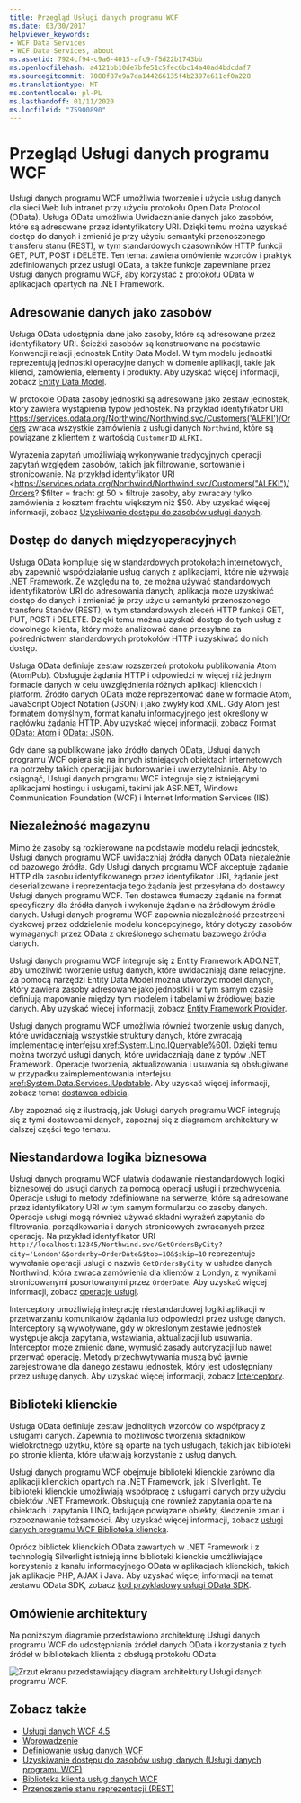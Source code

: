 ```yaml
---
title: Przegląd Usługi danych programu WCF
ms.date: 03/30/2017
helpviewer_keywords:
- WCF Data Services
- WCF Data Services, about
ms.assetid: 7924cf94-c9a6-4015-afc9-f5d22b1743bb
ms.openlocfilehash: a4121bb10de7bfe51c5fec6bc14a40ad4bdcdaf7
ms.sourcegitcommit: 7088f87e9a7da144266135f4b2397e611cf0a228
ms.translationtype: MT
ms.contentlocale: pl-PL
ms.lasthandoff: 01/11/2020
ms.locfileid: "75900890"
---
```

# <a name="wcf-data-services-overview"></a>Przegląd Usługi danych programu WCF
Usługi danych programu WCF umożliwia tworzenie i użycie usług danych dla sieci Web lub intranet przy użyciu protokołu Open Data Protocol (OData). Usługa OData umożliwia Uwidacznianie danych jako zasobów, które są adresowane przez identyfikatory URI. Dzięki temu można uzyskać dostęp do danych i zmienić je przy użyciu semantyki przenoszonego transferu stanu (REST), w tym standardowych czasowników HTTP funkcji GET, PUT, POST i DELETE. Ten temat zawiera omówienie wzorców i praktyk zdefiniowanych przez usługi OData, a także funkcje zapewniane przez Usługi danych programu WCF, aby korzystać z protokołu OData w aplikacjach opartych na .NET Framework.  
  
## <a name="address-data-as-resources"></a>Adresowanie danych jako zasobów  
 Usługa OData udostępnia dane jako zasoby, które są adresowane przez identyfikatory URI. Ścieżki zasobów są konstruowane na podstawie Konwencji relacji jednostek Entity Data Model. W tym modelu jednostki reprezentują jednostki operacyjne danych w domenie aplikacji, takie jak klienci, zamówienia, elementy i produkty. Aby uzyskać więcej informacji, zobacz [Entity Data Model](../adonet/entity-data-model.md).  
  
 W protokole OData zasoby jednostki są adresowane jako zestaw jednostek, który zawiera wystąpienia typów jednostek. Na przykład identyfikator URI <https://services.odata.org/Northwind/Northwind.svc/Customers('ALFKI')/Orders> zwraca wszystkie zamówienia z usługi danych `Northwind`, które są powiązane z klientem z wartością `CustomerID` `ALFKI.`  
  
 Wyrażenia zapytań umożliwiają wykonywanie tradycyjnych operacji zapytań względem zasobów, takich jak filtrowanie, sortowanie i stronicowanie. Na przykład identyfikator URI <https://services.odata.org/Northwind/Northwind.svc/Customers("ALFKI")/Orders? $filter = fracht gt 50 > filtruje zasoby, aby zwracały tylko zamówienia z kosztem frachtu większym niż $50. Aby uzyskać więcej informacji, zobacz [Uzyskiwanie dostępu do zasobów usługi danych](accessing-data-service-resources-wcf-data-services.md).  
  
## <a name="interoperable-data-access"></a>Dostęp do danych międzyoperacyjnych  
 Usługa OData kompiluje się w standardowych protokołach internetowych, aby zapewnić współdziałanie usług danych z aplikacjami, które nie używają .NET Framework. Ze względu na to, że można używać standardowych identyfikatorów URI do adresowania danych, aplikacja może uzyskiwać dostęp do danych i zmieniać je przy użyciu semantyki przenoszonego transferu Stanów (REST), w tym standardowych zleceń HTTP funkcji GET, PUT, POST i DELETE. Dzięki temu można uzyskać dostęp do tych usług z dowolnego klienta, który może analizować dane przesyłane za pośrednictwem standardowych protokołów HTTP i uzyskiwać do nich dostęp.  
  
Usługa OData definiuje zestaw rozszerzeń protokołu publikowania Atom (AtomPub). Obsługuje żądania HTTP i odpowiedzi w więcej niż jednym formacie danych w celu uwzględnienia różnych aplikacji klienckich i platform. Źródło danych OData może reprezentować dane w formacie Atom, JavaScript Object Notation (JSON) i jako zwykły kod XML. Gdy Atom jest formatem domyślnym, format kanału informacyjnego jest określony w nagłówku żądania HTTP. Aby uzyskać więcej informacji, zobacz Format [OData: Atom](https://www.odata.org/documentation/odata-version-2-0/atom-format/) i [OData: JSON](https://www.odata.org/documentation/odata-version-2-0/json-format/).  
  
 Gdy dane są publikowane jako źródło danych OData, Usługi danych programu WCF opiera się na innych istniejących obiektach internetowych na potrzeby takich operacji jak buforowanie i uwierzytelnianie. Aby to osiągnąć, Usługi danych programu WCF integruje się z istniejącymi aplikacjami hostingu i usługami, takimi jak ASP.NET, Windows Communication Foundation (WCF) i Internet Information Services (IIS).  
  
## <a name="storage-independence"></a>Niezależność magazynu  
 Mimo że zasoby są rozkierowane na podstawie modelu relacji jednostek, Usługi danych programu WCF uwidaczniaj źródła danych OData niezależnie od bazowego źródła. Gdy Usługi danych programu WCF akceptuje żądanie HTTP dla zasobu identyfikowanego przez identyfikator URI, żądanie jest deserializowane i reprezentacja tego żądania jest przesyłana do dostawcy Usługi danych programu WCF. Ten dostawca tłumaczy żądanie na format specyficzny dla źródła danych i wykonuje żądanie na źródłowym źródle danych. Usługi danych programu WCF zapewnia niezależność przestrzeni dyskowej przez oddzielenie modelu koncepcyjnego, który dotyczy zasobów wymaganych przez OData z określonego schematu bazowego źródła danych.  
  
 Usługi danych programu WCF integruje się z Entity Framework ADO.NET, aby umożliwić tworzenie usług danych, które uwidaczniają dane relacyjne. Za pomocą narzędzi Entity Data Model można utworzyć model danych, który zawiera zasoby adresowane jako jednostki i w tym samym czasie definiują mapowanie między tym modelem i tabelami w źródłowej bazie danych. Aby uzyskać więcej informacji, zobacz [Entity Framework Provider](entity-framework-provider-wcf-data-services.md).  
  
 Usługi danych programu WCF umożliwia również tworzenie usług danych, które uwidaczniają wszystkie struktury danych, które zwracają implementację interfejsu <xref:System.Linq.IQueryable%601>. Dzięki temu można tworzyć usługi danych, które uwidaczniają dane z typów .NET Framework. Operacje tworzenia, aktualizowania i usuwania są obsługiwane w przypadku zaimplementowania interfejsu <xref:System.Data.Services.IUpdatable>. Aby uzyskać więcej informacji, zobacz temat [dostawca odbicia](reflection-provider-wcf-data-services.md).  
  
 Aby zapoznać się z ilustracją, jak Usługi danych programu WCF integrują się z tymi dostawcami danych, zapoznaj się z diagramem architektury w dalszej części tego tematu.  
  
## <a name="custom-business-logic"></a>Niestandardowa logika biznesowa  
 Usługi danych programu WCF ułatwia dodawanie niestandardowych logiki biznesowej do usługi danych za pomocą operacji usługi i przechwycenia. Operacje usługi to metody zdefiniowane na serwerze, które są adresowane przez identyfikatory URI w tym samym formularzu co zasoby danych. Operacje usługi mogą również używać składni wyrażeń zapytania do filtrowania, porządkowania i danych stronicowych zwracanych przez operację. Na przykład identyfikator URI `http://localhost:12345/Northwind.svc/GetOrdersByCity?city='London'&$orderby=OrderDate&$top=10&$skip=10` reprezentuje wywołanie operacji usługi o nazwie `GetOrdersByCity` w usłudze danych Northwind, która zwraca zamówienia dla klientów z Londyn, z wynikami stronicowanymi posortowanymi przez `OrderDate`. Aby uzyskać więcej informacji, zobacz [operacje usługi](service-operations-wcf-data-services.md).  
  
 Interceptory umożliwiają integrację niestandardowej logiki aplikacji w przetwarzaniu komunikatów żądania lub odpowiedzi przez usługę danych. Interceptory są wywoływane, gdy w określonym zestawie jednostek występuje akcja zapytania, wstawiania, aktualizacji lub usuwania. Interceptor może zmienić dane, wymusić zasady autoryzacji lub nawet przerwać operację. Metody przechwytywania muszą być jawnie zarejestrowane dla danego zestawu jednostek, który jest udostępniany przez usługę danych. Aby uzyskać więcej informacji, zobacz [Interceptory](interceptors-wcf-data-services.md).  
  
## <a name="client-libraries"></a>Biblioteki klienckie  
 Usługa OData definiuje zestaw jednolitych wzorców do współpracy z usługami danych. Zapewnia to możliwość tworzenia składników wielokrotnego użytku, które są oparte na tych usługach, takich jak biblioteki po stronie klienta, które ułatwiają korzystanie z usług danych.  
  
 Usługi danych programu WCF obejmuje biblioteki klienckie zarówno dla aplikacji klienckich opartych na .NET Framework, jak i Silverlight. Te biblioteki klienckie umożliwiają współpracę z usługami danych przy użyciu obiektów .NET Framework. Obsługują one również zapytania oparte na obiektach i zapytania LINQ, ładujące powiązane obiekty, śledzenie zmian i rozpoznawanie tożsamości. Aby uzyskać więcej informacji, zobacz [usługi danych programu WCF Biblioteka kliencka](wcf-data-services-client-library.md).  
  
 Oprócz bibliotek klienckich OData zawartych w .NET Framework i z technologią Silverlight istnieją inne biblioteki klienckie umożliwiające korzystanie z kanału informacyjnego OData w aplikacjach klienckich, takich jak aplikacje PHP, AJAX i Java. Aby uzyskać więcej informacji na temat zestawu OData SDK, zobacz [kod przykładowy usługi OData SDK](https://www.odata.org/ecosystem/#sdk).
  
## <a name="architecture-overview"></a>Omówienie architektury  
 Na poniższym diagramie przedstawiono architekturę Usługi danych programu WCF do udostępniania źródeł danych OData i korzystania z tych źródeł w bibliotekach klienta z obsługą protokołu OData:  
  
 ![Zrzut ekranu przedstawiający diagram architektury Usługi danych programu WCF.](./media/wcf-data-services-overview/windows-communication-foundation-data-services-architecture.gif)  
  
## <a name="see-also"></a>Zobacz także

- [Usługi danych WCF 4.5](index.md)
- [Wprowadzenie](getting-started-with-wcf-data-services.md)
- [Definiowanie usług danych WCF](defining-wcf-data-services.md)
- [Uzyskiwanie dostępu do zasobów usługi danych (Usługi danych programu WCF)](https://docs.microsoft.com/previous-versions/dotnet/netframework-4.0/dd728283(v=vs.100))
- [Biblioteka klienta usług danych WCF](wcf-data-services-client-library.md)
- [Przenoszenie stanu reprezentacji (REST)](https://www.ics.uci.edu/~fielding/pubs/dissertation/rest_arch_style.htm)

